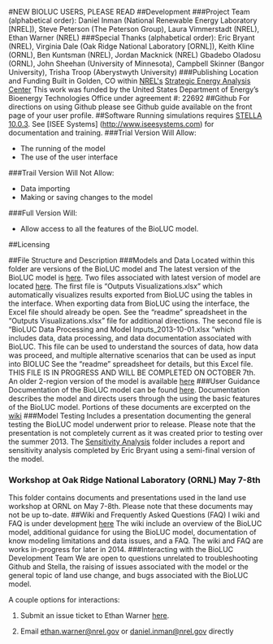 #NEW BIOLUC USERS, PLEASE READ
##Development
###Project Team (alphabetical order): 
Daniel Inman (National Renewable Energy Laboratory [NREL]), Steve Peterson (The Peterson Group), Laura Vimmerstadt (NREL), Ethan Warner (NREL)
###Special Thanks (alphabetical order):
Eric Bryant (NREL), Virginia Dale (Oak Ridge National Laboratory [ORNL]), Keith Kline (ORNL), Ben Kuntsman (NREL), Jordan Macknick (NREL)
Gbadebo Oladosu (ORNL), John Sheehan (University of Minnesota), Campbell Skinner (Bangor University), Trisha Troop (Aberystwyth University) 
###Publishing Location and Funding
Built in Golden, CO within [NREL's](http://www.nrel.gov/) [Strategic Energy Analysis Center](http://www.nrel.gov/analysis/about_office.html)
This work was funded by the United States Department of Energy’s Bioenergy Technologies Office under agreement #: 22692
##Github
For directions on using Github please see Github guide available on the front page of your user profile.
##Software
Running simulations requires [STELLA 10.0.3](http://www.iseesystems.com/softwares/Education/StellaSoftware.aspx).
See [ISEE Systems] (http://www.iseesystems.com) for documentation and training.
###Trial Version Will Allow:
-	The running of the model
-	The use of the user interface

###Trail Version Will Not Allow:
-	Data importing
-	Making or saving  changes to the model 

###Full Version Will:
-	Allow access to all the features of the BioLUC model.

##Licensing

##File Structure and Description
###Models and Data
Located within this folder are versions of the BioLUC model and
The latest version of the BioLUC model is [here]( https://github.com/NREL/bioluc/tree/master/Model%20and%20Data/19-Region%20Model).
Two files associated with latest version of model are located [here]( https://github.com/NREL/bioluc/tree/master/Model%20and%20Data/19-Region%20Model/data). 
The first file is “Outputs Visualizations.xlsx” which automatically visualizes results exported from BioLUC using the tables in the interface. When exporting data from BioLUC using the interface, the Excel file should already be open. See the “readme” spreadsheet in the “Outputs Visualizations.xlsx” file for additional directions.
The second file is “BioLUC Data Processing and Model Inputs_2013-10-01.xlsx “which includes data, data processing, and data documentation associated with BioLUC. This file can be used to understand the sources of data, how data was proceed, and multiple alternative scenarios that can be used as input into BIOLUC See the “readme” spreadsheet for details, but this Excel file. THIS FILE IS IN PROGRESS AND WILL BE COMPLETED ON OCTOBER 7th.
An older 2-region version of the model is available [here]( https://github.com/NREL/bioluc/tree/master/Model%20and%20Data/Old%202-Region%20Model)
###User Guidance
Documentation of the BioLUC model can be found [here](https://github.com/NREL/bioluc/tree/master/documents).
Documentation describes the model and directs users through the using the basic features of the BioLUC model.
Portions of these documents are excerpted on the [wiki]( https://github.com/NREL/bioluc/wiki)
###Model Testing
Includes a presentation documenting the general testing the BioLUC model underwent prior to release. Please note that the presentation is not completely current as it was created prior to testing over the summer 2013.
The [Sensitivity Analysis](https://github.com/NREL/bioluc/tree/master/Model%20Testing/Senstivity%20Analysis) folder includes a report and sensitivity analysis completed by Eric Bryant using a semi-final version of the model.
### Workshop at Oak Ridge National Laboratory (ORNL) May 7-8th
This folder contains documents and presentations used in the land use workshop at ORNL on May 7-8th.
Please note that these documents may not be up to-date.
##Wiki and Frequently Asked Questions (FAQ)
I wiki and FAQ is under development [here](https://github.com/NREL/bioluc/wiki)
The wiki include an overview of the BioLUC model, additional guidance for using the BioLUC model, documentation of know modeling limitations and data issues, and a FAQ.
The wiki and FAQ are works in-progress for later in 2014.
###Interacting with the BioLUC Development Team
We are open to questions unrelated to troubleshooting Github and Stella, the raising of issues associated with the model or the general topic of land use change, and bugs associated with the BioLUC model.

A couple options for interactions:

1.	Submit an issue ticket to Ethan Warner [here]( https://github.com/NREL/bioluc/issues?direction=desc&sort=updated&state=open). 

2.	Email ethan.warner@nrel.gov or daniel.inman@nrel.gov directly
